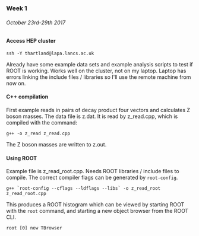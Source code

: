 ### Week 1
###### October 23rd-29th 2017

#### Access HEP cluster

    ssh -Y thartland@lapa.lancs.ac.uk

Already have some example data sets and example analysis scripts to test if ROOT is working.
Works well on the cluster, not on my laptop.
Laptop has errors linking the include files / libraries so I'll use the remote machine from now on.

#### C++ compilation

First example reads in pairs of decay product four vectors and calculates Z boson masses.
The data file is z.dat. It is read by z_read.cpp, which is compiled with the command:

    g++ -o z_read z_read.cpp
    
The Z boson masses are written to z.out.

#### Using ROOT

Example file is z_read_root.cpp.
Needs ROOT libraries / include files to compile.
The correct compiler flags can be generated by `root-config`.

    g++ `root-config --cflags --ldflags --libs` -o z_read_root z_read_root.cpp

This produces a ROOT histogram which can be viewed by starting ROOT with the `root` command,
and starting a new object browser from the ROOT CLI.

    root [0] new TBrowser

